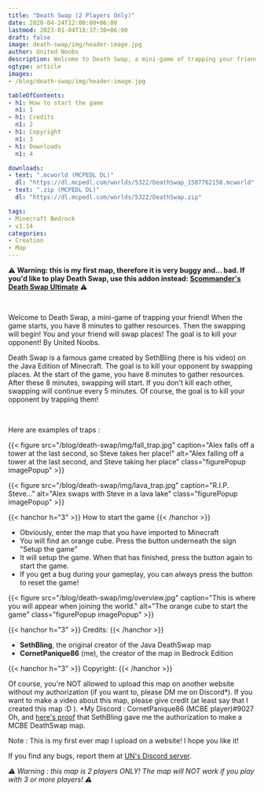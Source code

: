 ```yaml
---
title: "Death Swap (2 Players Only)"
date: 2020-04-24T12:00:00+06:00
lastmod: 2023-01-04T18:37:30+06:00
draft: false
image: death-swap/img/header-image.jpg
author: United Noobs
description: Welcome to Death Swap, a mini-game of trapping your friend! When the game starts, you have 8 minutes to gather resources. Then the swapping will begin! You and your friend will swap places! The goal is to kill your opponent!
ogtype: article
images:
- /blog/death-swap/img/header-image.jpg

tableOfContents:
- h1: How to start the game
  n1: 1
- h1: Credits
  n1: 2
- h1: Copyright
  n1: 3
- h1: Downloads
  n1: 4

downloads:
- text: ".mcworld (MCPEDL DL)"
  dl: "https://dl.mcpedl.com/worlds/5322/DeathSwap_1587762158.mcworld"
- text: ".zip (MCPEDL DL)"
  dl: "https://dl.mcpedl.com/worlds/5322/DeathSwap.zip"

tags:
- Minecraft Bedrock
- v1.14
categories:
- Creation
- Map
---
```


⚠️ **Warning: this is my first map, therefore it is very buggy and... bad. If you'd like to play Death Swap, use this addon instead: [Scommander's Death Swap Ultimate](https://mcpedl.com/deathswap-ultimate-addon/)** ⚠️

&nbsp;

Welcome to Death Swap, a mini-game of trapping your friend! When the game starts, you have 8 minutes to gather resources. Then the swapping will begin! You and your friend will swap places! The goal is to kill your opponent! By United Noobs.

Death Swap is a famous game created by SethBling (here is his video) on the Java Edition of Minecraft. The goal is to kill your opponent by swapping places.
At the start of the game, you have 8 minutes to gather resources. After these 8 minutes, swapping will start. If you don't kill each other, swapping will continue every 5 minutes. Of course, the goal is to kill your opponent by trapping them!

&nbsp;

Here are examples of traps : 

{{< figure src="/blog/death-swap/img/fall_trap.jpg" caption="Alex falls off a tower at the last second, so Steve takes her place!" alt="Alex falling off a tower at the last second, and Steve taking her place" class="figurePopup imagePopup" >}}

{{< figure src="/blog/death-swap/img/lava_trap.jpg" caption="R.I.P. Steve..." alt="Alex swaps with Steve in a lava lake" class="figurePopup imagePopup" >}}

{{< hanchor h="3" >}}
How to start the game
{{< /hanchor >}}

- Obviously, enter the map that you have imported to Minecraft
- You will find an orange cube. Press the button underneath the sign "Setup the game"
- It will setup the game. When that has finished, press the button again to start the game.
- If you get a bug during your gameplay, you can always press the button to reset the game!

{{< figure src="/blog/death-swap/img/overview.jpg" caption="This is where you will appear when joining the world." alt="The orange cube to start the game" class="figurePopup imagePopup" >}}

{{< hanchor h="3" >}}
Credits:
{{< /hanchor >}}

- **SethBling**, the original creator of the Java DeathSwap map
- **CornetPanique86** (me), the creator of the map in Bedrock Edition

{{< hanchor h="3" >}}
Copyright:
{{< /hanchor >}}

Of course, you're NOT allowed to upload this map on another website without my authorization (if you want to, please DM me on Discord*). If you want to make a video about this map, please give credit (at least say that I created this map :D ).
*My Discord : CornetPanique86 (MCBE player)#9027
Oh, and [here's proof](https://www.reddit.com/r/SethBlingSuggestions/comments/g5btc2/how_do_i_contact_sethbling_because_i_have_a/?utm_source=share&utm_medium=web2x&context=3) that SethBling gave me the authorization to make a MCBE DeathSwap map.

Note : This is my first ever map I upload on a website! I hope you like it!

If you find any bugs, report them at [UN's Discord server](https://discord.gg/dJJyryc).

*⚠ Warning : this map is 2 players ONLY! The map will NOT work if you play with 3 or more players! ⚠*